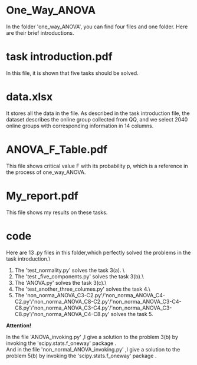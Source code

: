 # One_Way_ANOVA
In the folder 'one_way_ANOVA', you can find four files and one folder. Here are their brief introductions.
# task introduction.pdf
In this file, it is shown that five tasks should be solved.
# data.xlsx
It stores all the data in the file. As described in the task introduction file, the dataset describes the online group collected from QQ, and we select 2040 online groups with corresponding information in 14 columns.
# ANOVA_F_Table.pdf
This file shows critical value F with its probability p, which is a reference in the process of one_way_ANOVA.
# My_report.pdf
This file shows my results on these tasks.
# code 
Here are 13 .py files in this folder,which perfectly solved the problems in the task introduction.\
1. The 'test_normality.py' solves the task 3(a).  \
2. The 'test _five_components.py' solves the task 3(b).\
3. The 'ANOVA.py' solves the task 3(c).\
4. The 'test_another_three_columes.py' solves the task 4.\
5. The 'non_norma_ANOVA_C3-C2.py'/'non_norma_ANOVA_C4-C2.py'/'non_norma_ANOVA_C8-C2.py'/'non_norma_ANOVA_C3-C4-C8.py'/'non_norma_ANOVA_C3-C4.py'/'non_norma_ANOVA_C3-C8.py'/'non_norma_ANOVA_C4-C8.py' solves the task 5.


**Attention!**

In the file 'ANOVA_invoking.py' ,I give a solution to the problem 3(b) by invoking the 'scipy.stats.f_oneway' package .\
And in the file 'non_normal_ANOVA_invoking.py' ,I give a solution to the problem 5(b) by invoking the 'scipy.stats.f_oneway' package .
